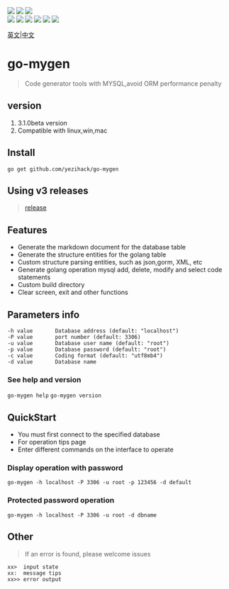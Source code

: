 ![](https://img.shields.io/badge/go--mygen-tools-orange?style=flat-square&logo=appveyor)
![](https://img.shields.io/badge/download-4M-green?style=flat-square&logo=appveyor)
![](https://img.shields.io/badge/release-linux%2Cmac%2Cwin-blue?style=flat-square&logo=appveyor)
<br/>
![](https://img.shields.io/badge/go--mygen-3.1.0beta-green)
![](https://img.shields.io/badge/go--mygen-3.0.0beta-green)
![](https://img.shields.io/github/stars/yezihack/go-mygen)
![](https://img.shields.io/github/issues/yezihack/go-mygen)
![](https://img.shields.io/github/forks/yezihack/go-mygen)
![](https://img.shields.io/github/license/yezihack/go-mygen)

[英文](README-EN.md)|[中文](README.md)

# go-mygen
> Code generator tools with MYSQL,avoid ORM performance penalty

## version
1. 3.1.0beta version
1. Compatible with linux,win,mac

## Install
```
go get github.com/yezihack/go-mygen
```
## Using v3 releases
> [release](https://github.com/yezihack/go-mygen/releases/tag/3.0.0beta)

## Features
- Generate the markdown document for the database table
- Generate the structure entities for the golang table
- Custom structure parsing entities, such as json,gorm, XML, etc
- Generate golang operation mysql add, delete, modify and select code statements
- Custom build directory
- Clear screen, exit and other functions


## Parameters info
```
-h value       Database address (default: "localhost")
-P value       port number (default: 3306)
-u value       Database user name (default: "root")
-p value       Database password (default: "root")
-c value       Coding format (default: "utf8mb4")
-d value       Database name
```

### See help and version
`go-mygen help`
`go-mygen version`

## QuickStart
- You must first connect to the specified database
- For operation tips page
- Enter different commands on the interface to operate

### Display operation with password
```
go-mygen -h localhost -P 3306 -u root -p 123456 -d default
```

### Protected password operation
```
go-mygen -h localhost -P 3306 -u root -d dbname
```

## Other
> If an error is found, please welcome issues
```
xx>  input state
xx:  message tips
xx>> error output
```
